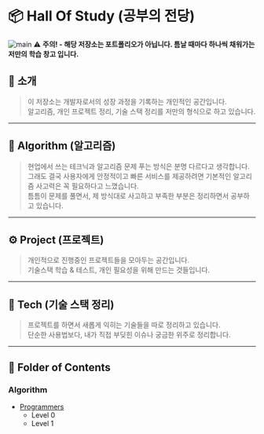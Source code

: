 # 📦 Hall Of Study (공부의 전당)

![main](./image/main.png)
⚠️ **주의! - 해당 저장소는 포트폴리오가 아닙니다. 틈날 때마다 하나씩 채워가는 저만의 학습 창고 입니다.**

## 📌 소개

> 이 저장소는 개발자로서의 성장 과정을 기록하는 개인적인 공간입니다.  
> 알고리즘, 개인 프로젝트 정리, 기술 스택 정리를 저만의 형식으로 하고 있습니다.

---

## 🗿 Algorithm (알고리즘)

> 현업에서 쓰는 테크닉과 알고리즘 문제 푸는 방식은 분명 다르다고 생각합니다.  
> 그래도 결국 사용자에게 안정적이고 빠른 서비스를 제공하려면 기본적인 알고리즘 사고력은 꼭 필요하다고 느꼈습니다.  
> 틈틈이 문제를 풀면서, 제 방식대로 사고하고 부족한 부분은 정리하면서 공부하고 있습니다.

---

## ⚙️ Project (프로젝트)

> 개인적으로 진행중인 프로젝트들을 모아두는 공간입니다.  
> 기술스택 학습 & 테스트, 개인 필요성을 위해 만드는 것들입니다.

--- 

## 🧠 Tech (기술 스택 정리)

> 프로젝트를 하면서 새롭게 익히는 기술들을 따로 정리하고 있습니다.  
> 단순한 사용법보다, 내가 직접 부딪힌 이슈나 궁금한 위주로 정리합니다.  

--- 

## 💾 Folder of Contents

### Algorithm
- [Programmers](https://school.programmers.co.kr/)
  - Level 0
  - Level 1